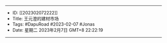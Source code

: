 - --
- ID: [[202302072222]]
- Title: 王元澄的建材市场
- Tags: #DapuRoad #2023-02-07  #Jonas
- Date: 星期二 2023年2月7日 GMT+8 22:22:19
- --
